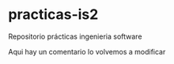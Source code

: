 practicas-is2
=============

Repositorio prácticas ingenieria software

Aqui hay un comentario
lo volvemos a modificar
